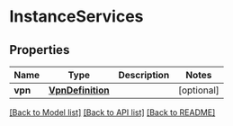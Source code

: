 # InstanceServices



## Properties
Name | Type | Description | Notes
------------ | ------------- | ------------- | -------------
**vpn** | [**VpnDefinition**](VpnDefinition.md) |  | [optional] 

[[Back to Model list]](../README.md#documentation-for-models) [[Back to API list]](../README.md#documentation-for-api-endpoints) [[Back to README]](../README.md)


